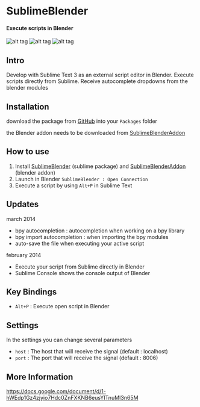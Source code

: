 SublimeBlender
==============
#### Execute scripts in Blender

![alt tag](https://dl.dropboxusercontent.com/u/1652825/code/sublime/sublimeBlender/sublimeBlender_autoComplete.png)
![alt tag](https://dl.dropboxusercontent.com/u/1652825/code/sublime/sublimeBlender/sublimeBlender_blenderCommand.png)
![alt tag](https://dl.dropboxusercontent.com/u/1652825/code/sublime/sublimeBlender/sublimeBlender_codeExecute.png)

## Intro
Develop with Sublime Text 3 as an external script editor in Blender.
Execute scripts directly from Sublime.
Receive autocomplete dropdowns from the blender modules

## Installation
download the package from [GitHub](https://github.com/svenfraeys/SublimeBlender "SublimeBlender") into your `Packages` folder

the Blender addon needs to be downloaded from [SublimeBlenderAddon](https://github.com/svenfraeys/SublimeBlenderAddon "SublimeBlenderAddon")

## How to use
1. Install [SublimeBlender](https://github.com/svenfraeys/SublimeBlender "SublimeBlender") (sublime package) and [SublimeBlenderAddon](https://github.com/svenfraeys/SublimeBlenderAddon "SublimeBlenderAddon") (blender addon)
2. Launch in Blender `SublimeBlender : Open Connection`
3. Execute a script by using `Alt+P` in Sublime Text

## Updates
march 2014
* bpy autocompletion : autocompletion when working on a bpy library
* bpy import autocompletion : when importing the bpy modules
* auto-save the file when executing your active script

february 2014
* Execute your script from Sublime directly in Blender
* Sublime Console shows the console output of Blender


## Key Bindings
* `Alt+P` : Execute open script in Blender

## Settings
In the settings you can change several parameters
* `host` : The host that will receive the signal (default : localhost)
* `port` : The port that will receive the signal (default : 8006)
 
## More Information
https://docs.google.com/document/d/1-hWEdp1Gz4zjyio7Hdc0ZnFXKNB6eusYITnuMI3n65M
